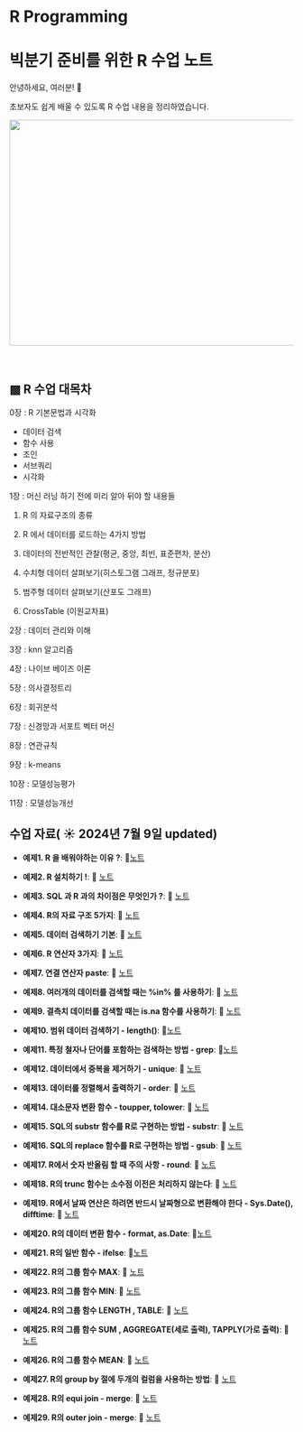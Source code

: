 # R Programming


# 빅분기 준비를 위한 R 수업 노트

안녕하세요, 여러분!  🌟

초보자도 쉽게 배울 수 있도록 R 수업 내용을 정리하였습니다.

<img src="https://github.com/boeun-pk/R-/blob/main/R%20%EC%88%98%EC%97%85%20%ED%91%9C%EC%A7%80.png" width="600" height="400">

&nbsp;


## ▩ R 수업 대목차


0장 : R 기본문법과 시각화 
- 데이터 검색
- 함수 사용
- 조인
- 서브쿼리
- 시각화

1장 : 머신 러닝 하기 전에 미리 알아 뒤야 할 내용들

1. R 의 자료구조의 종류
  
2. R 에서 데이터를 로드하는 4가지 방법
  
3. 데이터의 전반적인 관찰(평균, 중앙, 최빈, 표준편차, 분산)
  
4. 수치형 데이터 살펴보기(히스토그램 그래프, 정규분포)
  
5. 범주형 데이터 살펴보기(산포도 그래프)
  
6. CrossTable (이원교차표)


2장 : 데이터 관리와 이해

3장 : knn 알고리즘

4장 : 나이브 베이즈 이론

5장 : 의사결정트리

6장 : 회귀분석

7장 : 신경망과 서포트 벡터 머신

8장 : 연관규칙

9장 : k-means

10장 : 모델성능평가

11장 : 모델성능개선


## 수업 자료( ☀️ 2024년 7월 9일 updated)


- **예제1. R 을 배워야하는 이유 ?**:  📄[노트](https://bold-bergamot-e04.notion.site/R-1-R-1594fa83c6f24c65b98943be6dcea311?pvs=73)
  &nbsp;
  
- **예제2. R 설치하기 !**: 📄 [노트](https://bold-bergamot-e04.notion.site/R-2-R-a0d3aeb0bc804af89eb9141031d96ff7?pvs=73)

- **예제3. SQL 과 R 과의 차이점은 무엇인가 ?**: 📄 [노트](https://bold-bergamot-e04.notion.site/R-3-SQL-R-30f6b7db1f4941df8f22498126af5a03?pvs=73)

- **예제4. R의 자료 구조 5가지**: 📄 [노트](https://bold-bergamot-e04.notion.site/R-4-R-5-95b945f0c71744d28f6b489e2be37d0e?pvs=73)

- **예제5. 데이터 검색하기 기본**: 📄 [노트](https://bold-bergamot-e04.notion.site/R-5-926809c0fd064d108fbfd7cef1cd451d?pvs=73)

- **예제6. R 연산자 3가지**: 📄 [노트](https://bold-bergamot-e04.notion.site/R-6-R-3-f4752c086db247e1b9de98f81c745a72?pvs=73)

- **예제7. 연결 연산자 paste**: 📄 [노트](https://bold-bergamot-e04.notion.site/R-7-paste-4f9d20effef84b2fb541cfef20d1fef4?pvs=73)

- **예제8. 여러개의 데이터를 검색할 때는 %in% 를 사용하기**: 📄 [노트](https://bold-bergamot-e04.notion.site/R-8-in-f500358d396b410f8d923c7c64b4c8f1?pvs=73)

- **예제9. 결측치 데이터를 검색할 때는 is.na 함수를 사용하기**: 📄 [노트](https://bold-bergamot-e04.notion.site/R-9-is-na-ef01d6e7fdde449abf9bff40b456dd04?pvs=73)







- **예제10. 범위 데이터 검색하기 - length()**:  📄[노트](https://bold-bergamot-e04.notion.site/R-10-length-ed5ca616852f49b5b3a3ed7095df12a9?pvs=73)
  &nbsp;
  
- **예제11. 특정 철자나 단어를 포함하는 검색하는 방법 - grep**:  📄[노트](https://bold-bergamot-e04.notion.site/R-11-grep-97d3a4c8baff4b6cb046de07c796d968?pvs=73)

  
- **예제12. 데이터에서 중복을 제거하기 - unique**: 📄 [노트](https://bold-bergamot-e04.notion.site/R-12-unique-3c1a3529c2174ded909e1733dbe2e669?pvs=73)

- **예제13. 데이터를 정렬해서 출력하기 - order**: 📄 [노트](https://bold-bergamot-e04.notion.site/R-13-order-33aeff1393fd45448eb7cfd350757c15?pvs=73)

- **예제14. 대소문자 변환 함수 - toupper, tolower**: 📄 [노트](https://bold-bergamot-e04.notion.site/R-14-toupper-tolower-9d2c7ea76bee42efac405dbfb69421cd?pvs=73)

- **예제15. SQL의 substr 함수를 R로 구현하는 방법 - substr**: 📄 [노트](https://bold-bergamot-e04.notion.site/R-15-SQL-substr-R-substr-9409a89ead894c79b311c57522be0a14?pvs=73)

- **예제16. SQL의 replace 함수를 R로 구현하는 방법 - gsub**: 📄 [노트](https://bold-bergamot-e04.notion.site/R-16-SQL-replace-R-gsub-d72ea1b6f2cc41e1b2de1271170f214d?pvs=73)

- **예제17. R에서 숫자 반올림 할 때 주의 사항 - round**: 📄 [노트](https://bold-bergamot-e04.notion.site/R-17-R-round-3adef68ce77b499f83ccab2129c0284e?pvs=73)

- **예제18. R의 trunc 함수는 소수점 이전은 처리하지 않는다**: 📄 [노트](https://bold-bergamot-e04.notion.site/R-18-R-trunc-61cc826c596747a29eb03e0335c751a9?pvs=73)

- **예제19. R에서 날짜 연산은 하려면 반드시 날짜형으로 변환해야 한다 - Sys.Date(), difftime**: 📄 [노트](https://bold-bergamot-e04.notion.site/R-19-R-Sys-Date-difftime-831634a768f94a989ca854b88b75b1df?pvs=73)






- **예제20. R의 데이터 변환 함수 - format, as.Date**:  📄[노트](https://bold-bergamot-e04.notion.site/R-20-R-format-as-Date-dcc9e457d3184262bbb4ec0847e11632?pvs=73)
  &nbsp;
  
- **예제21. R의 일반 함수 - ifelse**:  📄[노트](https://bold-bergamot-e04.notion.site/R-21-R-ifelse-ae502da8f970475088898d342c7944f8?pvs=73)

  
- **예제22. R의 그룹 함수 MAX**: 📄 [노트](https://bold-bergamot-e04.notion.site/R-22-R-MAX-ed9c4ca7a8354411b4964e7c76efa04a?pvs=73)

- **예제23. R의 그룹 함수 MIN**: 📄 [노트](https://bold-bergamot-e04.notion.site/R-23-R-MIN-e50c8895e17c404fa016da40476d86ee?pvs=73)

- **예제24. R의 그룹 함수 LENGTH , TABLE**: 📄 [노트](https://bold-bergamot-e04.notion.site/R-24-R-LENGTH-TABLE-de8e8c8844844b3fb952a79db1e12784?pvs=73)

- **예제25. R의 그룹 함수 SUM , AGGREGATE(세로 출력), TAPPLY(가로 출력)**: 📄 [노트](https://bold-bergamot-e04.notion.site/R-25-R-SUM-AGGREGATE-TAPPLY-350e792af95b403899867875ff3aa64d?pvs=73)

- **예제26. R의 그룹 함수 MEAN**: 📄 [노트](https://bold-bergamot-e04.notion.site/R-26-R-MEAN-fc2ec327626146448bc6cf8a750bf0b3?pvs=73)

- **예제27. R의 group by 절에 두개의 컬럼을 사용하는 방법**: 📄 [노트](https://bold-bergamot-e04.notion.site/R-27-R-group-by-48bbae59bcad45b09fc59dfb13f0f14d?pvs=73)

- **예제28. R의 equi join - merge**: 📄 [노트](https://bold-bergamot-e04.notion.site/R-28-R-equi-join-merge-2d8f1bc11e0e4ec9a9a3167abcecc481?pvs=73)

- **예제29. R의 outer join - merge**: 📄 [노트](https://bold-bergamot-e04.notion.site/R-29-R-outer-join-merge-8b7fff50724e46b78663ff72bcbbae47?pvs=73)




